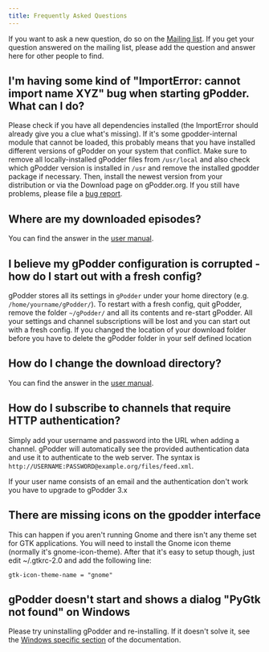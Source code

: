 ```yaml
---
title: Frequently Asked Questions
---
```


If you want to ask a new question, do so on the [Mailing list](mailing-list.md). If you get
your question answered on the mailing list, please add the question and
answer here for other people to find.

I'm having some kind of "ImportError: cannot import name XYZ" bug when starting gPodder. What can I do?
-------------------------------------------------------------------------------------------------------

Please check if you have all dependencies installed (the ImportError
should already give you a clue what's missing). If it's some
gpodder-internal module that cannot be loaded, this probably means that
you have installed different versions of gPodder on your system that
conflict. Make sure to remove all locally-installed gPodder files from
`/usr/local` and also check which gPodder version is installed in `/usr`
and remove the installed gpodder package if necessary. Then, install the
newest version from your distribution or via the Download page on
gPodder.org. If you still have problems, please file a [bug report](https://github.com/gpodder/gpodder/issues).

Where are my downloaded episodes?
------------------------------

You can find the answer in the [user manual](user-manual.html#gpodder-home-folder-and-download-location).

I believe my gPodder configuration is corrupted - how do I start out with a fresh config?
--------------------------------------------------------------------------------

gPodder stores all its settings in `gPodder` under your home directory
(e.g. `/home/yourname/gPodder/`). To restart with a fresh config, quit
gPodder, remove the folder `~/gPodder/` and all its contents and
re-start gPodder. All your settings and channel subscriptions will be
lost and you can start out with a fresh config. If you changed the
location of your download folder before you have to delete the gPodder
folder in your self defined location

How do I change the download directory?
-----------------------------------

You can find the answer in the [user manual](user-manual.html#changing-the-downloads-folder-location-and-the-gpodder-home-folder).

How do I subscribe to channels that require HTTP authentication?
----------------------------------------------------------------

Simply add your username and password into the URL when adding a
channel. gPodder will automatically see the provided authentication data
and use it to authenticate to the web server. The syntax is
`http://USERNAME:PASSWORD@example.org/files/feed.xml`.

If your user name consists of an email and the authentication don't work
you have to upgrade to gPodder 3.x

There are missing icons on the gpodder interface
------------------------------------------------

This can happen if you aren't running Gnome and there isn't any theme
set for GTK applications. You will need to install the Gnome icon theme
(normally it's gnome-icon-theme). After that it's easy to setup though,
just edit \~/.gtkrc-2.0 and add the following line:

`gtk-icon-theme-name = "gnome"`

gPodder doesn't start and shows a dialog "PyGtk not found" on Windows
--------------------------------------------------------------

Please try uninstalling gPodder and re-installing. If it doesn't solve it,
see the [Windows specific section](windows.md) of the documentation.
